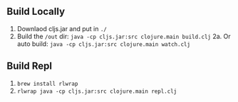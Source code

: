 ## Build Locally

1. Downlaod cljs.jar and put in `./`
2. Build the `/out` dir: `java -cp cljs.jar:src clojure.main build.clj`
2a. Or auto build: `java -cp cljs.jar:src clojure.main watch.clj`

## Build Repl

1. `brew install rlwrap`
2. `rlwrap java -cp cljs.jar:src clojure.main repl.clj`